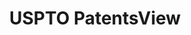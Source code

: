 ---
bigquery: https://console.cloud.google.com/bigquery?p=patents-public-data&d=patentsview&page=dataset
citation: Attribution should be given to PatentsView for use, distribution, or derivative
  works.
code: https://github.com/CSSIP-AIR/PatentsView-Code-Snippets/
contributors: USPTO
cost: None
description: 'PatentsView includes US patent data including raw data (summaries, applications,
  pregrant applications), disambugations of inventors and assignees, and inventor
  gender estimates.  Also foreign priority data, # of figures and sheets, and government
  interest statements.'
documentation: https://patentsview.org/query/builder-faqs
last_edit: Mon, 04 Apr 2022 19:02:57 GMT
location: https://patentsview.org/
maintained_by: USPTO
record_creation_timestamp: 12/2/2020 17:20:46
schema_fields: '[''disamb_inventor_id_20190312'', ''num_claims'', ''_371_date'', ''disamb_inventor_id_20170808'',
  ''lname'', ''type'', ''subgroup_id'', ''county'', ''state'', ''section_id'', ''longitude'',
  ''variety'', ''city'', ''lawyer_id'', ''name_first'', ''application_id'', ''rule_47'',
  ''organization'', ''deceased'', ''group_id'', ''doc_type'', ''assignee_id'', ''disamb_assignee_id_20200630'',
  ''rawinventor_id'', ''disamb_assignee_id_20181127'', ''gi_statement'', ''num_sheets'',
  ''action_date'', ''disamb_assignee_id_20200929'', ''reldocno'', ''category_id'',
  ''male_flag'', ''abstract'', ''disamb_inventor_id_20200331'', ''inventor_id'', ''disamb_inventor_id_20180528'',
  ''disamb_assignee_id_20190312'', ''num_figures'', ''country'', ''f102_date'', ''lapse_of_patent'',
  ''role'', ''contract_award_number'', ''fname'', ''number'', ''sequence'', ''disamb_inventor_id_20181127'',
  ''length'', ''term_grant'', ''applicant_type'', ''disamb_inventor_id_20200929'',
  ''publication_number'', ''disamb_inventor_id_20191008'', ''level_two'', ''mainclass_id'',
  ''status'', ''citation_id'', ''disamb_inventor_id_20201229'', ''main_group'', ''disamb_inventor_id_20171003'',
  ''section'', ''field_title'', ''disamb_inventor_id_20190820'', ''series_code'',
  ''disamb_assignee_id_20190820'', ''disamb_assignee_id_20191008'', ''subgroup'',
  ''male'', ''latin_name'', ''patent_id'', ''subsection_id'', ''field_id'', ''dependent'',
  ''disamb_inventor_id_20191231'', ''subclass_id'', ''term_extension'', ''disamb_inventor_id_20170307'',
  ''relkind'', ''state_fips'', ''sector_title'', ''_102_date'', ''text'', ''rel_id'',
  ''date'', ''withdrawn'', ''uuid'', ''term_disclaimer'', ''ipc_version_indicator'',
  ''attribution_status'', ''title'', ''exemplary'', ''disamb_inventor_id_20200630'',
  ''name'', ''filename'', ''subclass'', ''disamb_assignee_id_20191231'', ''level_one'',
  ''num'', ''disamb_assignee_id_20200331'', ''kind'', ''ipc_class'', ''latitude'',
  ''classification_level'', ''disamb_inventor_id_20171226'', ''name_last'', ''latlong'',
  ''group'', ''classification_data_source'', ''level_three'', ''designation'', ''id'',
  ''f371_date'', ''category'', ''county_fips'', ''disclaimer_date'', ''location_id'',
  ''organization_id'', ''symbol_position'', ''country_transformed'', ''classification_status'',
  ''rawlocation_id'', ''classification_value'', ''rawassignee_id'', ''doctype'', ''subcategory_id'']'
shortname: patentsview
tags:
- disambiguation
- United States
- gender
terms_of_use: Creative Commons Attribution 4.0 International License.
timeframe: 1963-1999
title: USPTO PatentsView
uuid: cf1780b1-e265-4e49-8d1d-83b9cfe0fd9a
---